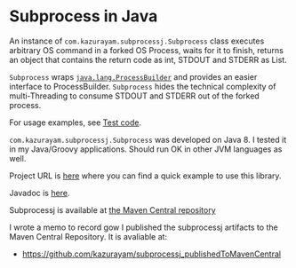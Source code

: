 Subprocess in Java
====

An instance of `com.kazurayam.subprocessj.Subprocess` class executes arbitrary OS command in a forked OS Process, waits for it to finish, returns an object that contains the return code as int, STDOUT and STDERR as List<String>.

`Subprocess` wraps [`java.lang.ProcessBuilder`](https://docs.oracle.com/javase/8/docs/api/java/lang/ProcessBuilder.html) and provides an easier interface to ProcessBuilder. `Subprocess` hides the technical complexity of multi-Threading to consume STDOUT and STDERR out of the forked process.

For usage examples, see [Test code](src/test/java/com/kazurayam/subprocessj/SubprocessTest.java).

`com.kazurayam.subprocessj.Subprocess` was developed on Java 8. I tested it in my Java/Groovy applications. Should run OK in other JVM languages as well.


Project URL is [here](https://kazurayam.github.io/subprocessj/) where you can find a quick example to use this library.

Javadoc is [here](https://kazurayam.github.io/subprocessj/api/index.html).

Subprocessj is available at [the Maven Central repository](https://mvnrepository.com/artifact/com.kazurayam/subprocessj)


I wrote a memo to record gow I published the subprocessj artifacts to the Maven Central Repository. It is avaliable at:

- https://github.com/kazurayam/subprocessj_publishedToMavenCentral